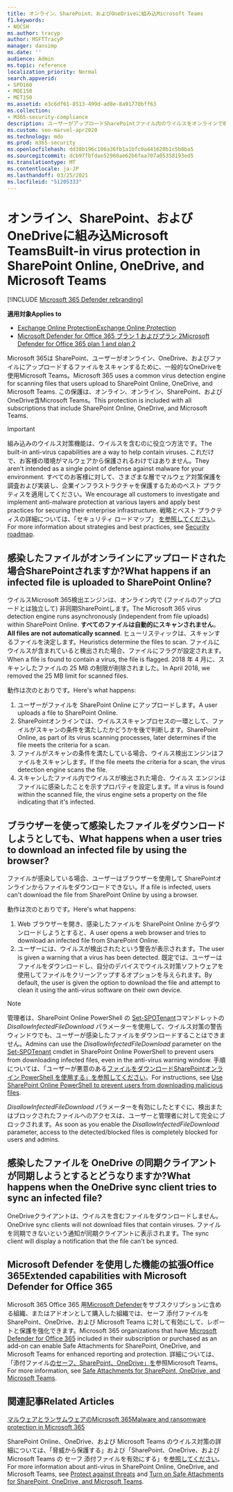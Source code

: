 ```yaml
---
title: オンライン、SharePoint、およびOneDriveに組み込Microsoft Teams
f1.keywords:
- NOCSH
ms.author: tracyp
author: MSFTTracyP
manager: dansimp
ms.date: ''
audience: Admin
ms.topic: reference
localization_priority: Normal
search.appverid:
- SPO160
- MOE150
- MET150
ms.assetid: e3c6df61-8513-499d-ad8e-8a91770bff63
ms.collection:
- M365-security-compliance
description: ユーザーがアップロードSharePointファイル内のウイルスをオンラインで検出し、ユーザーがファイルをダウンロードまたは同期する方法について説明します。
ms.custom: seo-marvel-apr2020
ms.technology: mdo
ms.prod: m365-security
ms.openlocfilehash: dd38b196c106a36fb1a1bfc0a441620b1c5b8ba5
ms.sourcegitcommit: dcb97fbfdae52960ae62b6faa707a05358193ed5
ms.translationtype: MT
ms.contentlocale: ja-JP
ms.lasthandoff: 03/25/2021
ms.locfileid: "51205333"
---
```

# <a name="built-in-virus-protection-in-sharepoint-online-onedrive-and-microsoft-teams"></a><span data-ttu-id="d1a1e-103">オンライン、SharePoint、およびOneDriveに組み込Microsoft Teams</span><span class="sxs-lookup"><span data-stu-id="d1a1e-103">Built-in virus protection in SharePoint Online, OneDrive, and Microsoft Teams</span></span>

[!INCLUDE [Microsoft 365 Defender rebranding](../includes/microsoft-defender-for-office.md)]

<span data-ttu-id="d1a1e-104">**適用対象**</span><span class="sxs-lookup"><span data-stu-id="d1a1e-104">**Applies to**</span></span>
- [<span data-ttu-id="d1a1e-105">Exchange Online Protection</span><span class="sxs-lookup"><span data-stu-id="d1a1e-105">Exchange Online Protection</span></span>](exchange-online-protection-overview.md)
- [<span data-ttu-id="d1a1e-106">Microsoft Defender for Office 365 プラン 1 およびプラン 2</span><span class="sxs-lookup"><span data-stu-id="d1a1e-106">Microsoft Defender for Office 365 plan 1 and plan 2</span></span>](defender-for-office-365.md)

<span data-ttu-id="d1a1e-107">Microsoft 365は SharePoint、ユーザーがオンライン、OneDrive、およびファイルにアップロードするファイルをスキャンするために、一般的なOneDriveを使用Microsoft Teams。</span><span class="sxs-lookup"><span data-stu-id="d1a1e-107">Microsoft 365 uses a common virus detection engine for scanning files that users upload to SharePoint Online, OneDrive, and Microsoft Teams.</span></span> <span data-ttu-id="d1a1e-108">この保護は、オンライン、オンライン、SharePoint、およびOneDrive含Microsoft Teams。</span><span class="sxs-lookup"><span data-stu-id="d1a1e-108">This protection is included with all subscriptions that include SharePoint Online, OneDrive, and Microsoft Teams.</span></span>

> [!IMPORTANT]
> <span data-ttu-id="d1a1e-109">組み込みのウイルス対策機能は、ウイルスを含むのに役立つ方法です。</span><span class="sxs-lookup"><span data-stu-id="d1a1e-109">The built-in anti-virus capabilities are a way to help contain viruses.</span></span> <span data-ttu-id="d1a1e-110">これだけで、お客様の環境がマルウェアから保護されるわけではありません。</span><span class="sxs-lookup"><span data-stu-id="d1a1e-110">They aren't intended as a single point of defense against malware for your environment.</span></span> <span data-ttu-id="d1a1e-111">すべてのお客様に対して、さまざまな層でマルウェア対策保護を調査および実装し、企業インフラストラクチャを保護するためのベスト プラクティスを適用してください。</span><span class="sxs-lookup"><span data-stu-id="d1a1e-111">We encourage all customers to investigate and implement anti-malware protection at various layers and apply best practices for securing their enterprise infrastructure.</span></span> <span data-ttu-id="d1a1e-112">戦略とベスト プラクティスの詳細については、「セキュリティ ロードマップ」 [を参照してください](security-roadmap.md)。</span><span class="sxs-lookup"><span data-stu-id="d1a1e-112">For more information about strategies and best practices, see [Security roadmap](security-roadmap.md).</span></span>

## <a name="what-happens-if-an-infected-file-is-uploaded-to-sharepoint-online"></a><span data-ttu-id="d1a1e-113">感染したファイルがオンラインにアップロードされた場合SharePointされますか?</span><span class="sxs-lookup"><span data-stu-id="d1a1e-113">What happens if an infected file is uploaded to SharePoint Online?</span></span>

<span data-ttu-id="d1a1e-114">ウイルスMicrosoft 365検出エンジンは、オンライン内で (ファイルのアップロードとは独立して) 非同期SharePointします。</span><span class="sxs-lookup"><span data-stu-id="d1a1e-114">The Microsoft 365 virus detection engine runs asynchronously (independent from file uploads) within SharePoint Online.</span></span> <span data-ttu-id="d1a1e-115">**すべてのファイルは自動的にスキャンされません**。</span><span class="sxs-lookup"><span data-stu-id="d1a1e-115">**All files are not automatically scanned**.</span></span> <span data-ttu-id="d1a1e-116">ヒューリスティックは、スキャンするファイルを決定します。</span><span class="sxs-lookup"><span data-stu-id="d1a1e-116">Heuristics determine the files to scan.</span></span> <span data-ttu-id="d1a1e-117">ファイルにウイルスが含まれていると検出された場合、ファイルにフラグが設定されます。</span><span class="sxs-lookup"><span data-stu-id="d1a1e-117">When a file is found to contain a virus, the file is flagged.</span></span> <span data-ttu-id="d1a1e-118">2018 年 4 月に、スキャンしたファイルの 25 MB の制限が削除されました。</span><span class="sxs-lookup"><span data-stu-id="d1a1e-118">In April 2018, we removed the 25 MB limit for scanned files.</span></span>

<span data-ttu-id="d1a1e-119">動作は次のとおりです。</span><span class="sxs-lookup"><span data-stu-id="d1a1e-119">Here's what happens:</span></span>

1. <span data-ttu-id="d1a1e-120">ユーザーがファイルを SharePoint Online にアップロードします。</span><span class="sxs-lookup"><span data-stu-id="d1a1e-120">A user uploads a file to SharePoint Online.</span></span>
2. <span data-ttu-id="d1a1e-121">SharePointオンラインでは、ウイルススキャンプロセスの一環として、ファイルがスキャンの条件を満たしたかどうかを後で判断します。</span><span class="sxs-lookup"><span data-stu-id="d1a1e-121">SharePoint Online, as part of its virus scanning processes, later determines if the file meets the criteria for a scan.</span></span>
3. <span data-ttu-id="d1a1e-122">ファイルがスキャンの条件を満たしている場合、ウイルス検出エンジンはファイルをスキャンします。</span><span class="sxs-lookup"><span data-stu-id="d1a1e-122">If the file meets the criteria for a scan, the virus detection engine scans the file.</span></span>
4. <span data-ttu-id="d1a1e-123">スキャンしたファイル内でウイルスが検出された場合、ウイルス エンジンはファイルに感染したことを示すプロパティを設定します。</span><span class="sxs-lookup"><span data-stu-id="d1a1e-123">If a virus is found within the scanned file, the virus engine sets a property on the file indicating that it's infected.</span></span>

## <a name="what-happens-when-a-user-tries-to-download-an-infected-file-by-using-the-browser"></a><span data-ttu-id="d1a1e-124">ブラウザーを使って感染したファイルをダウンロードしようとしても、</span><span class="sxs-lookup"><span data-stu-id="d1a1e-124">What happens when a user tries to download an infected file by using the browser?</span></span>

<span data-ttu-id="d1a1e-125">ファイルが感染している場合、ユーザーはブラウザーを使用して SharePointオンラインからファイルをダウンロードできない。</span><span class="sxs-lookup"><span data-stu-id="d1a1e-125">If a file is infected, users can't download the file from SharePoint Online by using a browser.</span></span>

<span data-ttu-id="d1a1e-126">動作は次のとおりです。</span><span class="sxs-lookup"><span data-stu-id="d1a1e-126">Here's what happens:</span></span>

1. <span data-ttu-id="d1a1e-127">Web ブラウザーを開き、感染したファイルを SharePoint Online からダウンロードしようとすると、</span><span class="sxs-lookup"><span data-stu-id="d1a1e-127">A user opens a web browser and tries to download an infected file from SharePoint Online.</span></span>
2. <span data-ttu-id="d1a1e-128">ユーザーには、ウイルスが検出されたという警告が表示されます。</span><span class="sxs-lookup"><span data-stu-id="d1a1e-128">The user is given a warning that a virus has been detected.</span></span> <span data-ttu-id="d1a1e-129">既定では、ユーザーはファイルをダウンロードし、自分のデバイスでウイルス対策ソフトウェアを使用してファイルをクリーンアップするオプションを与えられます。</span><span class="sxs-lookup"><span data-stu-id="d1a1e-129">By default, the user is given the option to download the file and attempt to clean it using the anti-virus software on their own device.</span></span>

> [!NOTE]
>
> <span data-ttu-id="d1a1e-130">管理者は、SharePoint Online PowerShell の [Set-SPOTenant](/powershell/module/sharepoint-online/Set-SPOTenant)コマンドレットの *DisallowInfectedFileDownload* パラメーターを使用して、ウイルス対策の警告ウィンドウでも、ユーザーが感染したファイルをダウンロードすることはできません。</span><span class="sxs-lookup"><span data-stu-id="d1a1e-130">Admins can use the *DisallowInfectedFileDownload* parameter on the [Set-SPOTenant](/powershell/module/sharepoint-online/Set-SPOTenant) cmdlet in SharePoint Online PowerShell to prevent users from downloading infected files, even in the anti-virus warning window.</span></span> <span data-ttu-id="d1a1e-131">手順については、「ユーザーが悪意のある[ファイルをダウンロードSharePointオンライン PowerShell を使用する」を参照してください](turn-on-mdo-for-spo-odb-and-teams.md#step-2-recommended-use-sharepoint-online-powershell-to-prevent-users-from-downloading-malicious-files)。</span><span class="sxs-lookup"><span data-stu-id="d1a1e-131">For instructions, see [Use SharePoint Online PowerShell to prevent users from downloading malicious files](turn-on-mdo-for-spo-odb-and-teams.md#step-2-recommended-use-sharepoint-online-powershell-to-prevent-users-from-downloading-malicious-files).</span></span>
>
> <span data-ttu-id="d1a1e-132">*DisallowInfectedFileDownload* パラメーターを有効にしたとすぐに、検出またはブロックされたファイルへのアクセスは、ユーザーと管理者に対して完全にブロックされます。</span><span class="sxs-lookup"><span data-stu-id="d1a1e-132">As soon as you enable the *DisallowInfectedFileDownload* parameter, access to the detected/blocked files is completely blocked for users and admins.</span></span>

## <a name="what-happens-when-the-onedrive-sync-client-tries-to-sync-an-infected-file"></a><span data-ttu-id="d1a1e-133">感染したファイルを OneDrive の同期クライアントが同期しようとするとどうなりますか?</span><span class="sxs-lookup"><span data-stu-id="d1a1e-133">What happens when the OneDrive sync client tries to sync an infected file?</span></span>

<span data-ttu-id="d1a1e-134">OneDriveクライアントは、ウイルスを含むファイルをダウンロードしません。</span><span class="sxs-lookup"><span data-stu-id="d1a1e-134">OneDrive sync clients will not download files that contain viruses.</span></span> <span data-ttu-id="d1a1e-135">ファイルを同期できないという通知が同期クライアントに表示されます。</span><span class="sxs-lookup"><span data-stu-id="d1a1e-135">The sync client will display a notification that the file can't be synced.</span></span>

## <a name="extended-capabilities-with-microsoft-defender-for-office-365"></a><span data-ttu-id="d1a1e-136">Microsoft Defender を使用した機能の拡張Office 365</span><span class="sxs-lookup"><span data-stu-id="d1a1e-136">Extended capabilities with Microsoft Defender for Office 365</span></span>

<span data-ttu-id="d1a1e-137">Microsoft 365 Office 365 用[Microsoft Defender](defender-for-office-365.md)をサブスクリプションに含める組織、またはアドオンとして購入した組織では、セーフ 添付ファイルを SharePoint、OneDrive、および Microsoft Teams に対して有効にして、レポートと保護を強化できます。</span><span class="sxs-lookup"><span data-stu-id="d1a1e-137">Microsoft 365 organizations that have [Microsoft Defender for Office 365](defender-for-office-365.md) included in their subscription or purchased as an add-on can enable Safe Attachments for SharePoint, OneDrive, and Microsoft Teams for enhanced reporting and protection.</span></span> <span data-ttu-id="d1a1e-138">詳細については、「添付ファイル[のセーフ、SharePoint、OneDrive」を](mdo-for-spo-odb-and-teams.md)参照Microsoft Teams。</span><span class="sxs-lookup"><span data-stu-id="d1a1e-138">For more information, see [Safe Attachments for SharePoint, OneDrive, and Microsoft Teams](mdo-for-spo-odb-and-teams.md).</span></span>

## <a name="related-articles"></a><span data-ttu-id="d1a1e-139">関連記事</span><span class="sxs-lookup"><span data-stu-id="d1a1e-139">Related Articles</span></span>

[<span data-ttu-id="d1a1e-140">マルウェアとランサムウェアのMicrosoft 365</span><span class="sxs-lookup"><span data-stu-id="d1a1e-140">Malware and ransomware protection in Microsoft 365</span></span>](/compliance/assurance/assurance-malware-and-ransomware-protection)

<span data-ttu-id="d1a1e-141">SharePoint Online、OneDrive、および Microsoft Teams のウイルス対策の詳細については、「脅威から保護する」および「SharePoint、OneDrive、および Microsoft Teams の セーフ 添付ファイルを有効にする」を[参照してください](turn-on-mdo-for-spo-odb-and-teams.md)。 [](protect-against-threats.md)</span><span class="sxs-lookup"><span data-stu-id="d1a1e-141">For more information about anti-virus in SharePoint Online, OneDrive, and Microsoft Teams, see [Protect against threats](protect-against-threats.md) and [Turn on Safe Attachments for SharePoint, OneDrive, and Microsoft Teams](turn-on-mdo-for-spo-odb-and-teams.md).</span></span>
